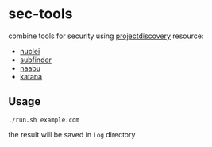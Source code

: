 # sec-tools
combine tools for security using [projectdiscovery](https://github.com/projectdiscovery) resource:

- [nuclei](https://github.com/projectdiscovery/nuclei)
- [subfinder](https://github.com/projectdiscovery/subfinder)
- [naabu](https://github.com/projectdiscovery/naabu)
- [katana](https://github.com/projectdiscovery/katana)

## Usage
```shell
./run.sh example.com
```

the result will be saved in `log` directory